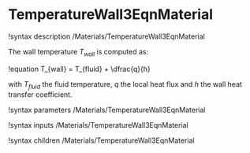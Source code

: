 # TemperatureWall3EqnMaterial

!syntax description /Materials/TemperatureWall3EqnMaterial

The wall temperature $T_{wall}$ is computed as:

!equation
T_{wall} = T_{fluid} + \dfrac{q}{h}

with $T_{fluid}$ the fluid temperature, $q$ the local heat flux and $h$ the wall heat transfer coefficient.

!syntax parameters /Materials/TemperatureWall3EqnMaterial

!syntax inputs /Materials/TemperatureWall3EqnMaterial

!syntax children /Materials/TemperatureWall3EqnMaterial

